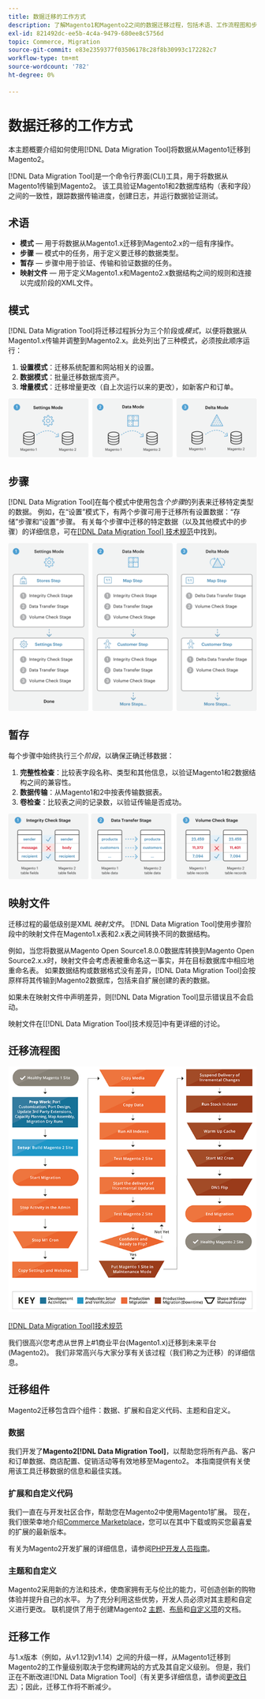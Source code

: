 ```yaml
---
title: 数据迁移的工作方式
description: 了解Magento1和Magento2之间的数据迁移过程，包括术语、工作流程图和步骤。
exl-id: 821492dc-ee5b-4c4a-9479-680ee8c5756d
topic: Commerce, Migration
source-git-commit: e83e2359377f03506178c28f8b30993c172282c7
workflow-type: tm+mt
source-wordcount: '782'
ht-degree: 0%

---
```


# 数据迁移的工作方式

本主题概要介绍如何使用[!DNL Data Migration Tool]将数据从Magento1迁移到Magento2。

[!DNL Data Migration Tool]是一个命令行界面(CLI)工具，用于将数据从Magento1传输到Magento2。 该工具验证Magento1和2数据库结构（表和字段）之间的一致性，跟踪数据传输进度，创建日志，并运行数据验证测试。

## 术语

* **模式** — 用于将数据从Magento1.x迁移到Magento2.x的一组有序操作。
* **步骤** — 模式中的任务，用于定义要迁移的数据类型。
* **暂存** — 步骤中用于验证、传输和验证数据的任务。
* **映射文件** — 用于定义Magento1.x和Magento2.x数据结构之间的规则和连接以完成阶段的XML文件。

## 模式

[!DNL Data Migration Tool]将迁移过程拆分为三个阶段或&#x200B;*模式*，以便将数据从Magento1.x传输并调整到Magento2.x。此处列出了三种模式，必须按此顺序运行：

1. **设置模式**：迁移系统配置和网站相关的设置。
1. **数据模式**：批量迁移数据库资产。
1. **增量模式**：迁移增量更改（自上次运行以来的更改），如新客户和订单。

![迁移模式](../../assets/data-migration/MigrationModes2.png)

## 步骤

[!DNL Data Migration Tool]在每个模式中使用包含&#x200B;*个步骤*&#x200B;的列表来迁移特定类型的数据。 例如，在“设置”模式下，有两个步骤可用于迁移所有设置数据：“存储”步骤和“设置”步骤。 有关每个步骤中迁移的特定数据（以及其他模式中的步骤）的详细信息，可在[[!DNL Data Migration Tool] 技术规范](technical-specification.md)中找到。

![迁移概述](../../assets/data-migration/MigrationOverview2.png)

## 暂存

每个步骤中始终执行三个&#x200B;*阶段*，以确保正确迁移数据：

1. **完整性检查**：比较表字段名称、类型和其他信息，以验证Magento1和2数据结构之间的兼容性。
1. **数据传输**：从Magento1和2中按表传输数据表。
1. **卷检查**：比较表之间的记录数，以验证传输是否成功。

![迁移阶段](../../assets/data-migration/MigrationSteps2.png)

## 映射文件

迁移过程的最低级别是XML *映射文件*。 [!DNL Data Migration Tool]使用步骤阶段中的映射文件在Magento1.x表和2.x表之间转换不同的数据结构。

例如，当您将数据从Magento Open Source1.8.0.0数据库转换到Magento Open Source2.x.x时，映射文件会考虑表被重命名这一事实，并在目标数据库中相应地重命名表。 如果数据结构或数据格式没有差异，[!DNL Data Migration Tool]会按原样将其传输到Magento2数据库，包括来自扩展创建的表的数据。

如果未在映射文件中声明差异，则[!DNL Data Migration Tool]显示错误且不会启动。

映射文件在[[!DNL Data Migration Tool]技术规范]中有更详细的讨论。

## 迁移流程图

![迁移流程](../../assets/data-migration/migration_flow.png)

[[!DNL Data Migration Tool]技术规范](technical-specification.md)

我们很高兴您考虑从世界上#1商业平台(Magento1.x)迁移到未来平台(Magento2)。 我们非常高兴与大家分享有关该过程（我们称之为迁移）的详细信息。

## 迁移组件

Magento2迁移包含四个组件：数据、扩展和自定义代码、主题和自定义。

### 数据

我们开发了&#x200B;**Magento2[!DNL Data Migration Tool]**，以帮助您将所有产品、客户和订单数据、商店配置、促销活动等有效地移至Magento2。 本指南提供有关使用该工具迁移数据的信息和最佳实践。

### 扩展和自定义代码

我们一直在与开发社区合作，帮助您在Magento2中使用Magento1扩展。 现在，我们很荣幸地介绍[Commerce Marketplace](https://marketplace.magento.com/)，您可以在其中下载或购买您最喜爱的扩展的最新版本。

有关为Magento2开发扩展的详细信息，请参阅[PHP开发人员指南](https://developer.adobe.com/commerce/php/development/)。

### 主题和自定义

Magento2采用新的方法和技术，使商家拥有无与伦比的能力，可创造创新的购物体验并提升自己的水平。 为了充分利用这些优势，开发人员必须对其主题和自定义进行更改。 联机提供了用于创建Magento2 [主题](https://developer.adobe.com/commerce/frontend-core/guide/themes/)、[布局](https://developer.adobe.com/commerce/frontend-core/guide/layouts/)和[自定义项](https://developer.adobe.com/commerce/frontend-core/guide/layouts/xml-manage/)的文档。

## 迁移工作

与1.x版本（例如，从v1.12到v1.14）之间的升级一样，从Magento1迁移到Magento2的工作量级别取决于您构建网站的方式及其自定义级别。
但是，我们正在不断改进[!DNL Data Migration Tool]（有关更多详细信息，请参阅[更改日志](https://github.com/magento/data-migration-tool/blob/2.3/CHANGELOG.md)）；因此，迁移工作将不断减少。

